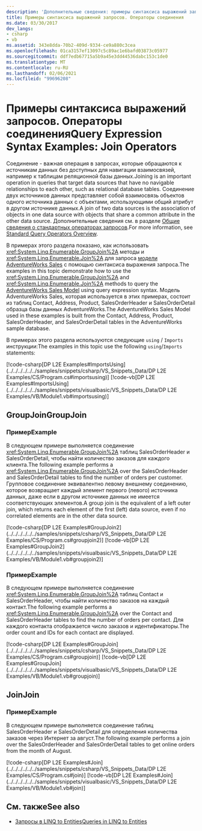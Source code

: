 ```yaml
---
description: 'Дополнительные сведения: примеры синтаксиса выражений запросов: операторы Join'
title: Примеры синтаксиса выражений запросов. Операторы соединения
ms.date: 03/30/2017
dev_langs:
- csharp
- vb
ms.assetid: 343e8dda-70b2-409d-9334-ce9a880c3cea
ms.openlocfilehash: 01ca3157ef13097c5c89ac1e6bafd03873c05977
ms.sourcegitcommit: ddf7edb67715a5b9a45e3dd44536dabc153c1de0
ms.translationtype: MT
ms.contentlocale: ru-RU
ms.lasthandoff: 02/06/2021
ms.locfileid: "99696208"
---
```

# <a name="query-expression-syntax-examples-join-operators"></a><span data-ttu-id="9dc37-103">Примеры синтаксиса выражений запросов. Операторы соединения</span><span class="sxs-lookup"><span data-stu-id="9dc37-103">Query Expression Syntax Examples: Join Operators</span></span>

<span data-ttu-id="9dc37-104">Соединение - важная операция в запросах, которые обращаются к источникам данных без доступных для навигации взаимосвязей, например к таблицам реляционной базы данных.</span><span class="sxs-lookup"><span data-stu-id="9dc37-104">Joining is an important operation in queries that target data sources that have no navigable relationships to each other, such as relational database tables.</span></span> <span data-ttu-id="9dc37-105">Соединение двух источников данных представляет собой взаимосвязь объектов одного источника данных с объектами, использующими общий атрибут в другом источнике данных.</span><span class="sxs-lookup"><span data-stu-id="9dc37-105">A join of two data sources is the association of objects in one data source with objects that share a common attribute in the other data source.</span></span> <span data-ttu-id="9dc37-106">Дополнительные сведения см. в разделе [Общие сведения о стандартных операторах запросов](/previous-versions/visualstudio/visual-studio-2013/bb397896(v=vs.120)).</span><span class="sxs-lookup"><span data-stu-id="9dc37-106">For more information, see [Standard Query Operators Overview](/previous-versions/visualstudio/visual-studio-2013/bb397896(v=vs.120)).</span></span>  
  
 <span data-ttu-id="9dc37-107">В примерах этого раздела показано, как использовать <xref:System.Linq.Enumerable.GroupJoin%2A> методы и <xref:System.Linq.Enumerable.Join%2A> для запроса [модели AdventureWorks Sales](https://github.com/Microsoft/sql-server-samples/releases/tag/adventureworks) с помощью синтаксиса выражения запроса.</span><span class="sxs-lookup"><span data-stu-id="9dc37-107">The examples in this topic demonstrate how to use the <xref:System.Linq.Enumerable.GroupJoin%2A> and <xref:System.Linq.Enumerable.Join%2A> methods to query the [AdventureWorks Sales Model](https://github.com/Microsoft/sql-server-samples/releases/tag/adventureworks) using query expression syntax.</span></span> <span data-ttu-id="9dc37-108">Модель AdventureWorks Sales, которая используется в этих примерах, состоит из таблиц Contact, Address, Product, SalesOrderHeader и SalesOrderDetail образца базы данных AdventureWorks.</span><span class="sxs-lookup"><span data-stu-id="9dc37-108">The AdventureWorks Sales Model used in these examples is built from the Contact, Address, Product, SalesOrderHeader, and SalesOrderDetail tables in the AdventureWorks sample database.</span></span>  
  
 <span data-ttu-id="9dc37-109">В примерах этого раздела используются следующие `using` / `Imports` инструкции:</span><span class="sxs-lookup"><span data-stu-id="9dc37-109">The examples in this topic use the following `using`/`Imports` statements:</span></span>  
  
 [!code-csharp[DP L2E Examples#ImportsUsing](../../../../../../samples/snippets/csharp/VS_Snippets_Data/DP L2E Examples/CS/Program.cs#importsusing)]
 [!code-vb[DP L2E Examples#ImportsUsing](../../../../../../samples/snippets/visualbasic/VS_Snippets_Data/DP L2E Examples/VB/Module1.vb#importsusing)]  
  
## <a name="groupjoin"></a><span data-ttu-id="9dc37-110">GroupJoin</span><span class="sxs-lookup"><span data-stu-id="9dc37-110">GroupJoin</span></span>  
  
### <a name="example"></a><span data-ttu-id="9dc37-111">Пример</span><span class="sxs-lookup"><span data-stu-id="9dc37-111">Example</span></span>  

 <span data-ttu-id="9dc37-112">В следующем примере выполняется соединение <xref:System.Linq.Enumerable.GroupJoin%2A> таблиц SalesOrderHeader и SalesOrderDetail, чтобы найти количество заказов для каждого клиента.</span><span class="sxs-lookup"><span data-stu-id="9dc37-112">The following example performs a <xref:System.Linq.Enumerable.GroupJoin%2A> over the SalesOrderHeader and SalesOrderDetail tables to find the number of orders per customer.</span></span> <span data-ttu-id="9dc37-113">Групповое соединение эквивалентно левому внешнему соединению, которое возвращает каждый элемент первого (левого) источника данных, даже если в другом источнике данных не имеется соответствующих элементов.</span><span class="sxs-lookup"><span data-stu-id="9dc37-113">A group join is the equivalent of a left outer join, which returns each element of the first (left) data source, even if no correlated elements are in the other data source.</span></span>  
  
 [!code-csharp[DP L2E Examples#GroupJoin2](../../../../../../samples/snippets/csharp/VS_Snippets_Data/DP L2E Examples/CS/Program.cs#groupjoin2)]
 [!code-vb[DP L2E Examples#GroupJoin2](../../../../../../samples/snippets/visualbasic/VS_Snippets_Data/DP L2E Examples/VB/Module1.vb#groupjoin2)]  
  
### <a name="example"></a><span data-ttu-id="9dc37-114">Пример</span><span class="sxs-lookup"><span data-stu-id="9dc37-114">Example</span></span>  

 <span data-ttu-id="9dc37-115">В следующем примере выполняется соединение <xref:System.Linq.Enumerable.GroupJoin%2A> таблиц Contact и SalesOrderHeader, чтобы найти количество заказов на каждый контакт.</span><span class="sxs-lookup"><span data-stu-id="9dc37-115">The following example performs a <xref:System.Linq.Enumerable.GroupJoin%2A> over the Contact and SalesOrderHeader tables to find the number of orders per contact.</span></span> <span data-ttu-id="9dc37-116">Для каждого контакта отображается число заказов и идентификаторы.</span><span class="sxs-lookup"><span data-stu-id="9dc37-116">The order count and IDs for each contact are displayed.</span></span>  
  
 [!code-csharp[DP L2E Examples#GroupJoin](../../../../../../samples/snippets/csharp/VS_Snippets_Data/DP L2E Examples/CS/Program.cs#groupjoin)]
 [!code-vb[DP L2E Examples#GroupJoin](../../../../../../samples/snippets/visualbasic/VS_Snippets_Data/DP L2E Examples/VB/Module1.vb#groupjoin)]  
  
## <a name="join"></a><span data-ttu-id="9dc37-117">Join</span><span class="sxs-lookup"><span data-stu-id="9dc37-117">Join</span></span>  
  
### <a name="example"></a><span data-ttu-id="9dc37-118">Пример</span><span class="sxs-lookup"><span data-stu-id="9dc37-118">Example</span></span>  

 <span data-ttu-id="9dc37-119">В следующем примере выполняется соединение таблиц SalesOrderHeader и SalesOrderDetail для определения количества заказов через Интернет за август.</span><span class="sxs-lookup"><span data-stu-id="9dc37-119">The following example performs a join over the SalesOrderHeader and SalesOrderDetail tables to get online orders from the month of August.</span></span>  
  
 [!code-csharp[DP L2E Examples#Join](../../../../../../samples/snippets/csharp/VS_Snippets_Data/DP L2E Examples/CS/Program.cs#join)]
 [!code-vb[DP L2E Examples#Join](../../../../../../samples/snippets/visualbasic/VS_Snippets_Data/DP L2E Examples/VB/Module1.vb#join)]  
  
## <a name="see-also"></a><span data-ttu-id="9dc37-120">См. также</span><span class="sxs-lookup"><span data-stu-id="9dc37-120">See also</span></span>

- [<span data-ttu-id="9dc37-121">Запросы в LINQ to Entities</span><span class="sxs-lookup"><span data-stu-id="9dc37-121">Queries in LINQ to Entities</span></span>](queries-in-linq-to-entities.md)
